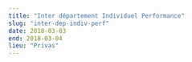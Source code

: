 ```yaml
---
title: "Inter département Individuel Performance"
slug: "inter-dep-indiv-perf"
date: 2018-03-03
end: 2018-03-04
lieu: "Privas"
---
```

